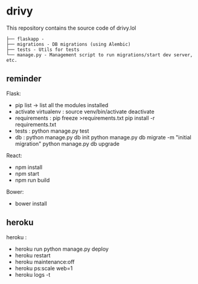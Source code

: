 drivy
======

This repository contains the source code of drivy.lol

    ├── flaskapp -  
    ├── migrations - DB migrations (using Alembic) 
    ├── tests - Utils for tests
    └── manage.py - Management script to run migrations/start dev server, etc.


reminder
---------

Flask:
- pip list -> list all the modules installed
- activate virtualenv : source venv/bin/activate
						deactivate 
- requirements : pip freeze >requirements.txt
				 pip install -r requirements.txt
- tests : python manage.py test
- db :  python manage.py db init 
		python manage.py db migrate -m "initial migration" 
		python manage.py db upgrade

React:
- npm install 
- npm start
- npm run build

Bower:
- bower install


heroku
-------

heroku :
- heroku run python manage.py deploy
- heroku restart
- heroku maintenance:off
- heroku ps:scale web=1
- heroku logs -t
